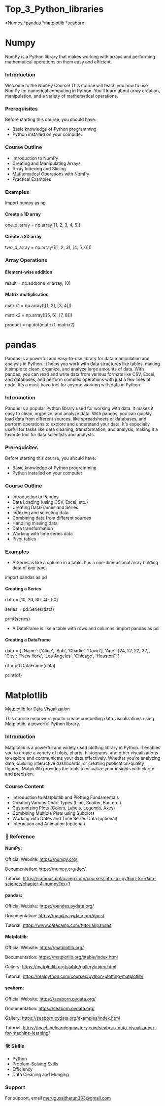 # Top_3_Python_libraries
*Numpy
*pandas
*matplotlib
*seaborn

# Numpy
  
  NumPy is a Python library that makes working with arrays and   performing mathematical operations on them easy and efficient.

  

 ### Introduction
 Welcome to the NumPy Course! This course will teach you how to use NumPy for numerical computing in Python. You'll learn about array creation, manipulation, and a variety of mathematical operations.
 
### Prerequisites

Before starting this course, you should have:
- Basic knowledge of Python programming
- Python installed on your computer

### Course Outline

- Introduction to NumPy
- Creating and Manipulating Arrays
- Array Indexing and Slicing
- Mathematical Operations with NumPy
- Practical Examples


### Examples

import numpy as np

#### Create a 1D array
one_d_array = np.array([1, 2, 3, 4, 5])

#### Create a 2D array
two_d_array = np.array([[1, 2, 3], [4, 5, 6]])


### Array Operations
 
#### Element-wise addition
result = np.add(one_d_array, 10)

#### Matrix multiplication
matrix1 = np.array([[1, 2], [3, 4]])

matrix2 = np.array([[5, 6], [7, 8]])

product = np.dot(matrix1, matrix2)



# pandas

Pandas is a powerful and easy-to-use library for data manipulation and analysis in Python. It helps you work with data structures like tables, making it simple to clean, organize, and analyze large amounts of data. With pandas, you can read and write data from various formats like CSV, Excel, and databases, and perform complex operations with just a few lines of code. It's a must-have tool for anyone working with data in Python.

 ### Introduction

 Pandas is a popular Python library used for working with data. It makes it easy to clean, organize, and analyze data. With pandas, you can quickly load data from different sources, like spreadsheets or databases, and perform operations to explore and understand your data. It's especially useful for tasks like data cleaning, transformation, and analysis, making it a favorite tool for data scientists and analysts.

 ### Prerequisites

Before starting this course, you should have:
- Basic knowledge of Python programming
- Python installed on your computer

### Course Outline
- Introduction to Pandas
- Data Loading (using CSV, Excel, etc.)
- Creating DataFrames and Series
- Indexing and selecting data
- Combining data from different sources
- Handling missing data
- Data transformation
- Working with time series data
- Pivot tables



### Examples
- A Series is like a column in a table. It is a one-dimensional array holding data of any type.

import pandas as pd

#### Creating a Series
data = [10, 20, 30, 40, 50]

series = pd.Series(data)

print(series)


- A DataFrame is like a table with rows and columns.
import pandas as pd

#### Creating a DataFrame
data = {
    'Name': ['Alice', 'Bob', 'Charlie', 'David'],
    'Age': [24, 27, 22, 32],
    'City': ['New York', 'Los Angeles', 'Chicago', 'Houston']
}

df = pd.DataFrame(data)

print(df)



# Matplotlib


Matplotlib for Data Visualization

This course empowers you to create compelling data visualizations using Matplotlib, a powerful Python library.

### Introduction

Matplotlib is a powerful and widely used plotting library in Python. It enables you to create a variety of plots, charts, histograms, and other visualizations to explore and communicate your data effectively. Whether you're analyzing data, building interactive dashboards, or creating publication-quality figures, Matplotlib provides the tools to visualize your insights with clarity and precision.

### Course Content

* Introduction to Matplotlib and Plotting Fundamentals
* Creating Various Chart Types (Line, Scatter, Bar, etc.)
* Customizing Plots (Colors, Labels, Legends, Axes)
* Combining Multiple Plots using Subplots
* Working with Dates and Time Series Data (optional)
* Interaction and Animation (optional)



### 🔗 Reference
#### NumPy:

Official Website: https://numpy.org/

Documentation: https://numpy.org/doc/

Tutorial: https://campus.datacamp.com/courses/intro-to-python-for-data-science/chapter-4-numpy?ex=1 

#### pandas:

Official Website: https://pandas.pydata.org/

Documentation: https://pandas.pydata.org/docs/

Tutorial: https://www.datacamp.com/tutorial/pandas 

#### Matplotlib:

Official Website: https://matplotlib.org/

Documentation: https://matplotlib.org/stable/index.html

Gallery: https://matplotlib.org/stable/gallery/index.html 

Tutorial: https://realpython.com/courses/python-plotting-matplotlib/ 

#### seaborn:

Official Website: https://seaborn.pydata.org/

Documentation: https://seaborn.pydata.org/

Gallery: https://seaborn.pydata.org/examples/index.html 

Tutorial: https://machinelearningmastery.com/seaborn-data-visualization-for-machine-learning/ 



### 🛠 Skills
- Python 
- Problem-Solving Skills
- Efficiency
- Data Cleaning and Munging

### Support

For support, email merugusaitharun333@gmail.com











 









